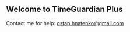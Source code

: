 ## Welcome to TimeGuardian Plus
Contact me for help: [ostap.hnatenko@gmail.com](mailto://ostap.hnatenko@gmail.com)
